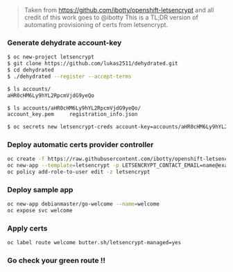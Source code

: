 
> Taken from  https://github.com/ibotty/openshift-letsencrypt  and all credit of this work goes to @ibotty
> This is a TL;DR version of automating provisioning of certs from letsencrypt.

### Generate dehydrate account-key
```sh
$ oc new-project letsencrypt
$ git clone https://github.com/lukas2511/dehydrated.git
$ cd dehydrated
$ ./dehydrated --register --accept-terms

$ ls accounts/
aHR0cHM6Ly9hYL2RpcmVjdG9yeQo

$ ls accounts/aHR0cHM6Ly9hYL2RpcmVjdG9yeQo/
account_key.pem		registration_info.json

$ oc secrets new letsencrypt-creds account-key=accounts/aHR0cHM6Ly9hYL2RpcmVjdG9yeQo/account_key.pem
```

### Deploy automatic certs provider controller
```sh
oc create -f https://raw.githubusercontent.com/ibotty/openshift-letsencrypt/master/template.yaml
oc new-app --template=letsencrypt -p LETSENCRYPT_CONTACT_EMAIL=name@example.com
oc policy add-role-to-user edit -z letsencrypt
```

### Deploy sample app 
```sh
oc new-app debianmaster/go-welcome --name=welcome
oc expose svc welcome 
```

### Apply certs
```sh
oc label route welcome butter.sh/letsencrypt-managed=yes
```

### Go check your green route !!
